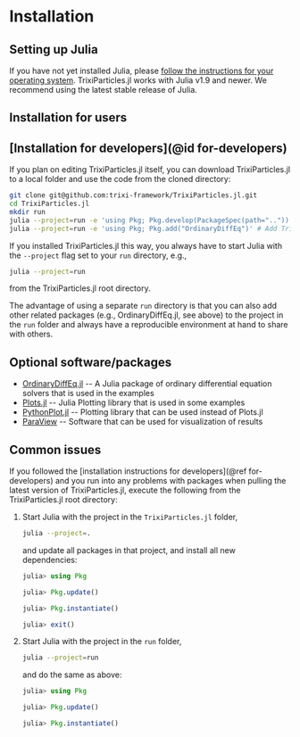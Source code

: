 # Installation

## Setting up Julia
If you have not yet installed Julia, please [follow the instructions for your
operating system](https://julialang.org/downloads/platform/). TrixiParticles.jl works
with Julia v1.9 and newer. We recommend using the latest stable release of Julia.

## Installation for users


## [Installation for developers](@id for-developers)
If you plan on editing TrixiParticles.jl itself, you can download TrixiParticles.jl to a local folder and use the
code from the cloned directory:
```bash
git clone git@github.com:trixi-framework/TrixiParticles.jl.git
cd TrixiParticles.jl
mkdir run
julia --project=run -e 'using Pkg; Pkg.develop(PackageSpec(path=".."))' # Install locally
julia --project=run -e 'using Pkg; Pkg.add("OrdinaryDiffEq")' # Add TrixiParticles.jl to `run` project
```

If you installed TrixiParticles.jl this way, you always have to start Julia with the `--project`
flag set to your `run` directory, e.g.,
```bash
julia --project=run
```
from the TrixiParticles.jl root directory.

The advantage of using a separate `run` directory is that you can also add other
related packages (e.g., OrdinaryDiffEq.jl, see above) to the project in the `run` folder
and always have a reproducible environment at hand to share with others.

## Optional software/packages
- [OrdinaryDiffEq.jl](https://github.com/SciML/OrdinaryDiffEq.jl) -- A Julia package of ordinary differential equation solvers that is used in the examples
- [Plots.jl](https://github.com/JuliaPlots/Plots.jl) -- Julia Plotting library that is used in some examples
- [PythonPlot.jl](https://github.com/JuliaPy/PythonPlot.jl) -- Plotting library that can be used instead of Plots.jl
- [ParaView](https://www.paraview.org/) -- Software that can be used for visualization of results

## Common issues

If you followed the [installation instructions for developers](@ref for-developers) and you run into any problems with packages when pulling the latest version of TrixiParticles.jl, execute the following from the TrixiParticles.jl root directory:
1. Start Julia with the project in the `TrixiParticles.jl` folder,
   ```bash
   julia --project=.
   ```
   and update all packages in that project, and install all new dependencies:
   ```julia
   julia> using Pkg

   julia> Pkg.update()

   julia> Pkg.instantiate()

   julia> exit()
   ```
2. Start Julia with the project in the `run` folder,
   ```bash
   julia --project=run
   ```
   and do the same as above:
   ```julia
   julia> using Pkg

   julia> Pkg.update()

   julia> Pkg.instantiate()
   ```
